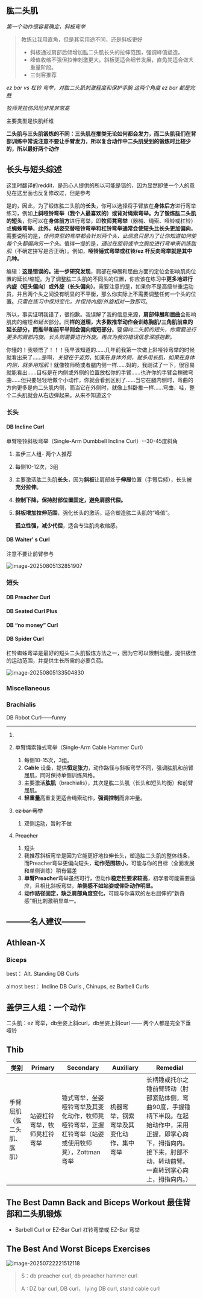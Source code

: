 ## 肱二头肌

*第一个动作很容易确定，斜板弯举*

> 教练让我用直角，但是其实用途不同，还是斜板更好
>
> * 斜板通过肩部后倾增加肱二头肌长头的拉伸范围，强调峰值塑造。
> * 峰值收缩不强但拉伸刺激更大。斜板更适合细节发展，直角凳适合做大重量阶段。
> * 三剑客推荐

*ez bar vs 杠铃 弯举，对肱二头肌刺激程度和保护手腕 这两个角度 ez bar 都是完胜*

*牧师凳拉伤风险非常非常高*

主要类型是快肌纤维

**二头肌与三头肌锻炼的不同：三头肌在推类无论如何都会发力，而二头肌我们在背部训练中常说注意不要让手臂发力，所以复合动作中二头肌受到的锻炼时比较少的，所以最好两个动作**

## 长头与短头综述

这里时翻译的reddit，是热心人提供的所以可能是错的，因为显然即使一个人的意见在这里面也反复修改过，但是参考

是的，因此，为了锻炼肱二头肌的**长头**，你可以选择将手臂放在**身体后方**进行弯举练习，例如**上斜哑铃弯举（**我个人最喜欢的）或背对绳索弯举。为了锻炼肱二头肌的**短头**，你可以在**身体前方**进行弯举，即**牧师凳弯举**（器械、绳索、哑铃或杠铃）或**蜘蛛弯举**。**此外，站姿交替哑铃弯举和杠铃弯举通常会使短头比长头更加偏向**。需要说明的是，*任何类型的弯举都会针对两个头，此信息只是为了让你知道如何使每个头都偏向另一个头*。值得一提的是，*通过在旋前或中立腕位进行弯举来训练肱肌*（不确定拼写是否正确）。例如，**哑铃锤式弯举或杠铃/ez 杆反向弯举就是其中几种。**

编辑：**这是错误的。进一步研究发现**，肩部在伸展和屈曲方面的定位会影响肌肉位置的延长/缩短。为了调整肱二头肌的不同头的位置，你应该在练习中**更多地进行内旋（短头偏向）或外旋（长头偏向）**。需要注意的是，如果你不是高级举重运动员，并且两个头之间没有明显的不平衡，那么你实际上不需要调整任何一个头的位置。*只需在练习中保持变化，并保持内旋/外旋相对一致即可*。

所以，事实证明我错了，很抱歉。我误解了我的信息来源，**肩部伸展和屈曲**会影响肌肉的缩短*和延长*部分。同**样的道理，大多数推举动作会训练胸肌/三角肌前束的延长部分，而推举和前平举则会偏向缩短部分**。要*偏向二头肌的短头，你需要进行更多的肩部内旋。长头则需要进行外旋。再次为我的错误信息深感抱歉。*

你懂的！我顿悟了！！！我早该知道的……几年前我第一次做上斜哑铃弯举的时候就看出来了……是啊，*关键在于姿势*，如果在*身体外侧，就多用长肌，如果在身体内侧，就多用短肌*！就像牧师椅或者腿内侧一样……妈的，我刚试了一下，很容易就能看出……目标是在内侧或外侧的位置放松你的手臂……也许你的手臂会稍微弯曲……但只要轻轻地做个小动作，你就会看到区别了……当它在腿内侧时，弯曲的方向更多是向二头肌内侧，而当它在外侧时，就像上斜卧推一样……弯曲，哇，整个二头肌就会从右边弹起来。从来不知道这个







### 长头

#### DB Incline Curl 

单臂哑铃斜板弯举（Single-Arm Dumbbell Incline Curl）--30-45度斜角

1. 盖伊三人组- 两个人推荐

2. 每侧10-12次，3组

3. 主要激活肱二头肌**长头**，因为**斜板**让肩部处于**伸展**位置（手臂后倾），长头被**充分拉伸**。

4. **控制下降，保持肘部位置固定，避免肩膀代偿。**

5. **斜板增加拉伸范围**，强化长头的激活，适合塑造肱二头肌的“峰值”。

    **孤立性强，减少代偿**，适合专注肌肉收缩感。

#### DB Waiter' s Curl

注意不要让前臂参与

 ![image-20250805132851907](../../images/image-20250805132851907.webp)



### 短头

#### DB Preacher Curl 

####  DB Seated Curl Plus 

#### DB “no money” Curl 

#### DB Spider Curl 

杠铃蜘蛛弯举是最好的短头二头肌锻炼方法之一，因为它可以限制动量，提供极佳的运动范围，并提供生长所需的必要负荷。

![image-20250805133504830](../../images/image-20250805133504830.webp)

### Miscellaneous



### Brachialis 

DB Robot Curl——funny



---




1. 

2. 单臂绳索锤式弯举（Single-Arm Cable Hammer Curl）
    1. 每侧10-15次，3组。
    2. **Cable** 设备，提供**恒定张力**，动作路径与斜板弯举不同，强调肱肌和前臂屈肌，同时保持单侧训练风格。
    3. 主要激活**肱肌**（brachialis），其次是肱二头肌（长头和短头均衡）和前臂屈肌。
    4. **轻重量**高重复更适合绳索动作，**强调控制**而非冲量。

3. ~~ez bar 弯举~~

    1. 双侧运动，暂时不做

4. ~~Preacher~~

    1. 短头
    2. 我推荐斜板弯举是因为它能更好地拉伸长头，塑造肱二头肌的整体线条，而Preacher弯举更偏向短头，**动作范围较小**，可能与你的目标（全面发展和单侧训练）稍有偏差
    3. **单臂Preacher**弯举虽然可行，但动作**稳定性要求较高**，初学者可能需要适应，且相比斜板弯举，**单侧感不如站姿或仰卧动作明显。**
    4. **动作路径固定，缺乏肩部角度变化**，可能与你喜欢的左右屈伸的“新奇感”相比刺激稍显单一。



## ———名人建议———

##  Athlean-X

###  Biceps

best： Alt. Standing DB Curls

almost best： Incline DB Curls , Chinups, ez Barbell Curls 

##  盖伊三人组：一个动作

二头肌：ez 弯举，db坐姿上斜curl，db坐姿上斜curl ——  两个人都是完全下垂哑铃

##  Thib

| 类别                       | Primary                      | Secondary                                                    | Auxiliary                                | Remedial                                                     |
| -------------------------- | ---------------------------- | ------------------------------------------------------------ | ---------------------------------------- | ------------------------------------------------------------ |
| 手臂屈肌（肱二头肌、肱肌） | 站姿杠铃弯举，牧师凳杠铃弯举 | 锤式弯举，坐姿哑铃弯举及其变化动作，牧师凳哑铃弯举，正握杠铃弯举（站姿或使用牧师凳），Zottman弯举 | 机器弯举，钢索弯举及其变化动作，集中弯举 | 长柄锤或托尔之锤前臂转动（肘部紧贴体侧，弯曲90度，手握锤柄下半段。在起始动作中，采用正握，即掌心向下，拇指向内。接下来，肘部不动，转动前臂。一直转到掌心向上，拇指向内。） |

##  The Best Damn Back and Biceps Workout 最佳背部和二头肌锻炼

- Barbell Curl or EZ-Bar Curl
  杠铃弯举或 EZ-Bar 弯举

##  The Best And Worst Biceps Exercises

![image-20250722221512118](../../images/image-20250722221512118.webp)

> S：db preacher curl, db preacher hammer curl
>
> A : DZ bar curl, DB curl， lying DB curl, stand cable curl